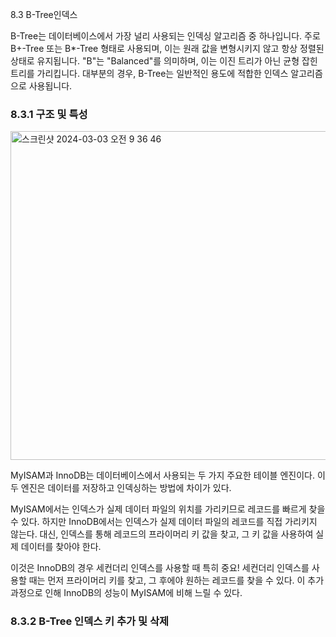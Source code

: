 8.3 B-Tree인덱스 

B-Tree는 데이터베이스에서 가장 널리 사용되는 인덱싱 알고리즘 중 하나입니다. 
주로 B+-Tree 또는 B*-Tree 형태로 사용되며, 이는 원래 값을 변형시키지 않고 항상 정렬된 상태로 유지됩니다. 
"B"는 "Balanced"를 의미하며, 이는 이진 트리가 아닌 균형 잡힌 트리를 가리킵니다. 
대부분의 경우, B-Tree는 일반적인 용도에 적합한 인덱스 알고리즘으로 사용됩니다.

### 8.3.1 구조 및 특성 

<img width="526" alt="스크린샷 2024-03-03 오전 9 36 46" src="https://github.com/develsvai/RealMysql-Study/assets/125961256/ef08449a-6447-4df5-86ba-a0b440ba4782">

MyISAM과 InnoDB는 데이터베이스에서 사용되는 두 가지 주요한 테이블 엔진이다.
이 두 엔진은 데이터를 저장하고 인덱싱하는 방법에 차이가 있다.

MyISAM에서는 인덱스가 실제 데이터 파일의 위치를 가리키므로 레코드를 빠르게 찾을 수 있다.
하지만 InnoDB에서는 인덱스가 실제 데이터 파일의 레코드를 직접 가리키지 않는다.
대신, 인덱스를 통해 레코드의 프라이머리 키 값을 찾고, 그 키 값을 사용하여 실제 데이터를 찾아야 한다.

이것은 InnoDB의 경우 세컨더리 인덱스를 사용할 때 특히 중요!
세컨더리 인덱스를 사용할 때는 먼저 프라이머리 키를 찾고, 그 후에야 원하는 레코드를 찾을 수 있다.
이 추가 과정으로 인해 InnoDB의 성능이 MyISAM에 비해 느릴 수 있다.

### 8.3.2 B-Tree 인덱스 키 추가 및 삭제 



